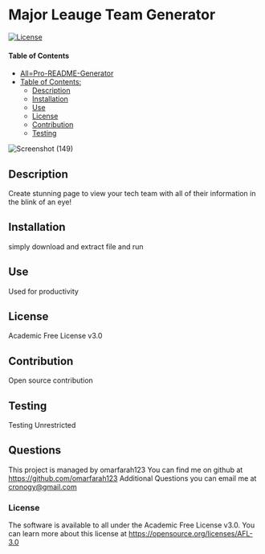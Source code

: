 # Major Leauge Team Generator

[![License](https://img.shields.io/badge/License-Academic%20Free%20License%20v3.0-green.svg)](https://opensource.org/licenses/AFL-3.0)
#### Table of Contents
- [All=Pro-README-Generator](#all-pro-readme-generator)
- [Table of Contents:](#table-of-contents-)
  * [Description](#description)
  * [Installation](#installation) 
  * [Use](#use)
  * [License](#license)
  * [Contribution](#contribution)
  * [Testing](#testing)
  
  
![Screenshot (149)](https://user-images.githubusercontent.com/76454677/189510569-d3465af1-dba0-4b40-8851-4b5d717d53a5.png)

## Description
Create stunning page to view your tech team with all of their information in the blink of an eye!
## Installation
simply download and extract file and run 
## Use
Used for productivity
## License
Academic Free License v3.0
## Contribution
Open source contribution
## Testing
Testing Unrestricted
## Questions
This project is managed by omarfarah123
You can find me on github at https://github.com/omarfarah123
Additional Questions you can email me at cronogy@gmail.com
### License
The software is available to all under the Academic Free License v3.0. You can learn more about this license at https://opensource.org/licenses/AFL-3.0

